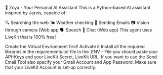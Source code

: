🧠 Zoya - Your Personal AI Assistant
This is a Python-based AI assistant inspired by Jarvis, capable of:

🔍 Searching the web
🌤️ Weather checking
📨 Sending Emails
📷 Vision through camera (Web app
🗣️ Speech
📝 Chat (Web app)
This agent uses LiveKit that is 100% free!


Create the Virtual Envrionment first!
Activate it
Install all the required libraries in the requirements.txt file
In the .ENV - File you should paste your API-Keys and your LiveKit Secret, LiveKit URL. If you want to use the Send Email Tool also specify your Gmail Account and App Password.
Make sure that your LiveKit Account is set-up correctly.
